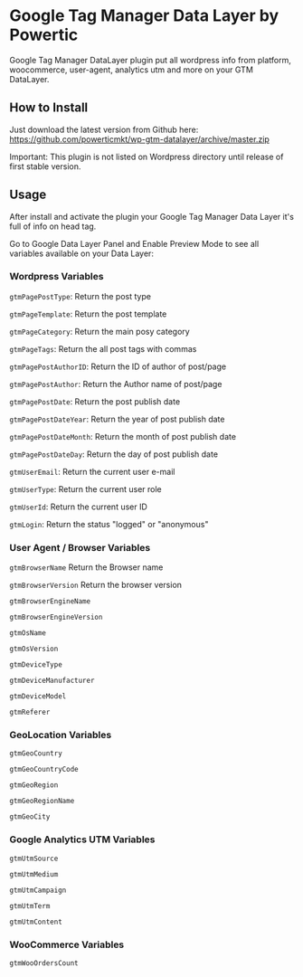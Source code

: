 # Google Tag Manager Data Layer by Powertic

Google Tag Manager DataLayer plugin put all wordpress info from platform, woocommerce,
user-agent, analytics utm and more on your GTM DataLayer.

## How to Install

Just download the latest version from Github here: https://github.com/powerticmkt/wp-gtm-datalayer/archive/master.zip

Important: This plugin is not listed on Wordpress directory until release of first stable version.

## Usage

After install and activate the plugin your Google Tag Manager Data Layer it's full of info on head tag.

Go to Google Data Layer Panel and Enable Preview Mode to see all variables available on your Data Layer:

### Wordpress Variables

`gtmPagePostType`:
Return the post type

`gtmPageTemplate`:
Return the post template

`gtmPageCategory`:
Return the main posy category

`gtmPageTags`:
Return the all post tags with commas

`gtmPagePostAuthorID`:
Return the ID of author of post/page

`gtmPagePostAuthor`:
Return the Author name of post/page

`gtmPagePostDate`:
Return the post publish date

`gtmPagePostDateYear`:
Return the year of post publish date

`gtmPagePostDateMonth`:
Return the month of post publish date

`gtmPagePostDateDay`:
Return the day of post publish date

`gtmUserEmail`:
Return the current user e-mail

`gtmUserType`:
Return the current user role

`gtmUserId`:
Return the current user ID

`gtmLogin`:
Return the status "logged" or "anonymous"

### User Agent / Browser Variables

`gtmBrowserName`
Return the Browser name

`gtmBrowserVersion`
Return the browser version

`gtmBrowserEngineName`

`gtmBrowserEngineVersion`

`gtmOsName`

`gtmOsVersion`

`gtmDeviceType`

`gtmDeviceManufacturer`

`gtmDeviceModel`

`gtmReferer`

### GeoLocation Variables

`gtmGeoCountry`

`gtmGeoCountryCode`

`gtmGeoRegion`

`gtmGeoRegionName`

`gtmGeoCity`

### Google Analytics UTM Variables

`gtmUtmSource`

`gtmUtmMedium`

`gtmUtmCampaign`

`gtmUtmTerm`

`gtmUtmContent`

### WooCommerce Variables

`gtmWooOrdersCount`
